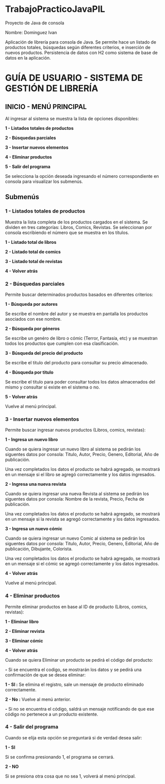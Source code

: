 # TrabajoPracticoJavaPIL
Proyecto de Java de consola

Nombre: Dominguez Ivan

Aplicación de librería para consola de Java. Se permite hace un listado de productos totales, búsquedas según diferentes criterios, e inserción de nuevos productos. Persistencia de datos con H2 como sistema de base de datos en la aplicación.


# GUÍA DE USUARIO - SISTEMA DE GESTIÓN DE LIBRERÍA

## INICIO - MENÚ PRINCIPAL

Al ingresar al sistema se muestra la lista de opciones disponibles:

**1 - Listados totales de productos**

**2 - Búsquedas parciales**

**3 - Insertar nuevos elementos**

**4 - Eliminar productos**

**5 - Salir del programa**

Se selecciona la opción deseada ingresando el número correspondiente en consola para visualizar los submenús.

## Submenús

### 1 - Listados totales de productos

Muestra la lista completa de los productos cargados en el sistema. Se dividen en tres categorías: Libros, Comics, Revistas. Se seleccionan por consola escribiendo el número que se muestra en los títulos.

  **1 - Listado total de libros**
  
  **2 - Listado total de comics**
  
 **3 - Listado total de revistas**
  
  **4 - Volver atrás**


### 2 - Búsquedas parciales

Permite buscar determinados productos basados en diferentes criterios:
  
  **1 - Búsqueda por autores**
  
   Se escribe el nombre del autor y se muestra en pantalla los productos asociados con ese nombre.
   
  **2 - Búsqueda por géneros**
  
   Se escribe un genéro de libro o cómic (Terror, Fantasía, etc) y se muestran todos los productos que cumplen con esa clasificación.
                    
 **3 - Búsqueda del precio del producto**
  
   Se escribe el titulo del producto para consultar su precio almacenado.
   
  **4 - Búsqueda por titulo**
  
   Se escribe el titulo para poder consultar todos los datos almacenados del mismo y consultar si existe en el sistema o no.
   
  **5 - Volver atrás**
  
   Vuelve al menú principal.

### 3 - Insertar nuevos elementos

Permite buscar ingresar nuevos productos (Libros, comics, revistas):

   **1 - Ingresa un nuevo libro**
    
   Cuando se quiera ingresar un nuevo libro al sistema se pedirán los siguentes datos por consola: Titulo, Autor, Precio, Genero, Editorial, Año de publicación. 
    
   Una vez completados los datos el producto se habrá agregado, se mostrará en un mensaje si el libro se agregó correctamente y los datos ingresados.
     
   **2 - Ingresa una nueva revista**
   
   Cuando se quiera ingresar una nueva Revista al sistema se pedirán los siguentes datos por consola: Nombre de la revista, Precio, Fecha de publicación.
      
   Una vez completados los datos el producto se habrá agregado, se mostrará en un mensaje si la revista se agregó correctamente y los datos ingresados.
     
   **3 - Ingresa un nuevo cómic**
   
   Cuando se quiera ingresar un nuevo Comic al sistema se pedirán los siguentes datos por consola: Titulo, Autor, Precio, Genero, Editorial, Año de publicación, Dibujante, Colorista. 
     
   Una vez completados los datos el producto se habrá agregado, se mostrará en un mensaje si el cómic se agregó correctamente y los datos ingresados.
     
   **4 - Volver atrás**
   
   Vuelve al menú principal.
   
 ### 4 - Eliminar productos

Permite eliminar productos en base al ID de producto (Libros, comics, revistas):

   **1 - Eliminar libro**
    
     
   **2 - Eliminar revista**
  
      
   **3 - Eliminar cómic**
   
     
   **4 - Volver atrás**
   
  Cuando se quiera Eliminar un producto se pedirá el código del producto: 
    
   **-** Si se encuentra el codigo, se mostrarán los datos y se pedirá una confirmación de que se desea eliminar:
   
   **1 - SI :** Se elimina el registro, sale un mensaje de producto eliminado correctamente.
 
   **2 - No :** Vuelve al menú anterior.

   **-** Si no se encuentra el código, saldrá un mensaje notificando de que ese código no pertenece a un producto existente.
     
### 4 - Salir del programa

 Cuando se elija esta opción se preguntará si de verdad desea salir:
 
 **1 - SI** 
 
   Si se confirma presionando 1, el programa se cerrará.
 
 **2 - NO**
 
   Si se presiona otra cosa que no sea 1, volverá al menú principal.

